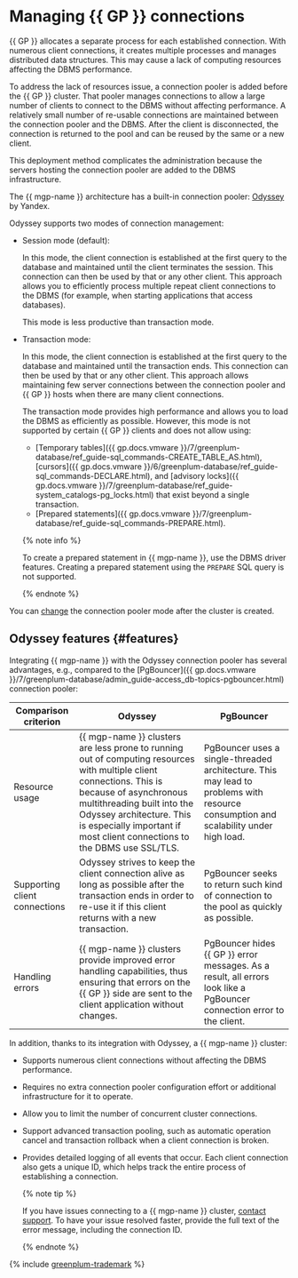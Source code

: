 # Managing {{ GP }} connections

{{ GP }} allocates a separate process for each established connection. With numerous client connections, it creates multiple processes and manages distributed data structures. This may cause a lack of computing resources affecting the DBMS performance.

To address the lack of resources issue, a connection pooler is added before the {{ GP }} cluster. That pooler manages connections to allow a large number of clients to connect to the DBMS without affecting performance. A relatively small number of re-usable connections are maintained between the connection pooler and the DBMS. After the client is disconnected, the connection is returned to the pool and can be reused by the same or a new client.

This deployment method complicates the administration because the servers hosting the connection pooler are added to the DBMS infrastructure.

The {{ mgp-name }} architecture has a built-in connection pooler: [Odyssey](https://yandex.ru/dev/odyssey/) by Yandex.

Odyssey supports two modes of connection management:

* Session mode (default):


    In this mode, the client connection is established at the first query to the database and maintained until the client terminates the session. This connection can then be used by that or any other client. This approach allows you to efficiently process multiple repeat client connections to the DBMS (for example, when starting applications that access databases). 
    
    This mode is less productive than transaction mode.

* Transaction mode:


    In this mode, the client connection is established at the first query to the database and maintained until the transaction ends. This connection can then be used by that or any other client. This approach allows maintaining few server connections between the connection pooler and {{ GP }} hosts when there are many client connections.

    The transaction mode provides high performance and allows you to load the DBMS as efficiently as possible. However, this mode is not supported by certain {{ GP }} clients and does not allow using:

    * [Temporary tables]({{ gp.docs.vmware }}/7/greenplum-database/ref_guide-sql_commands-CREATE_TABLE_AS.html), [cursors]({{ gp.docs.vmware }}/6/greenplum-database/ref_guide-sql_commands-DECLARE.html), and [advisory locks]({{ gp.docs.vmware }}/7/greenplum-database/ref_guide-system_catalogs-pg_locks.html) that exist beyond a single transaction.
    * [Prepared statements]({{ gp.docs.vmware }}/7/greenplum-database/ref_guide-sql_commands-PREPARE.html).

    {% note info %}

    To create a prepared statement in {{ mgp-name }}, use the DBMS driver features. Creating a prepared statement using the `PREPARE` SQL query is not supported.

    {% endnote %}

You can [change](../operations/update.md#change-additional-settings) the connection pooler mode after the cluster is created.

## Odyssey features {#features}

Integrating {{ mgp-name }} with the Odyssey connection pooler has several advantages, e.g., compared to the [PgBouncer]({{ gp.docs.vmware }}/7/greenplum-database/admin_guide-access_db-topics-pgbouncer.html) connection pooler:

| Comparison criterion | Odyssey | PgBouncer |
|------------------------|---------|-----------|
| Resource usage | {{ mgp-name }} clusters are less prone to running out of computing resources with multiple client connections. This is because of asynchronous multithreading built into the Odyssey architecture. This is especially important if most client connections to the DBMS use SSL/TLS. | PgBouncer uses a single-threaded architecture. This may lead to problems with resource consumption and scalability under high load. |
| Supporting client connections | Odyssey strives to keep the client connection alive as long as possible after the transaction ends in order to re-use it if this client returns with a new transaction. | PgBouncer seeks to return such kind of connection to the pool as quickly as possible. |
| Handling errors | {{ mgp-name }} clusters provide improved error handling capabilities, thus ensuring that errors on the {{ GP }} side are sent to the client application without changes. | PgBouncer hides {{ GP }} error messages. As a result, all errors look like a PgBouncer connection error to the client. |

In addition, thanks to its integration with Odyssey, a {{ mgp-name }} cluster:

* Supports numerous client connections without affecting the DBMS performance.
* Requires no extra connection pooler configuration effort or additional infrastructure for it to operate.
* Allow you to limit the number of concurrent cluster connections.
* Support advanced transaction pooling, such as automatic operation cancel and transaction rollback when a client connection is broken.
* Provides detailed logging of all events that occur. Each client connection also gets a unique ID, which helps track the entire process of establishing a connection.

    {% note tip %}

    If you have issues connecting to a {{ mgp-name }} cluster, [contact support](../../support/overview.md). To have your issue resolved faster, provide the full text of the error message, including the connection ID.

    {% endnote %}

{% include [greenplum-trademark](../../_includes/mdb/mgp/trademark.md) %}
